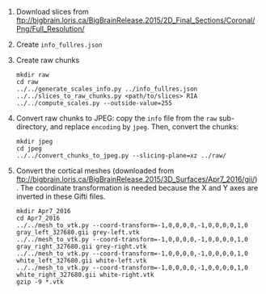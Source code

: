 1. Download slices from ftp://bigbrain.loris.ca/BigBrainRelease.2015/2D_Final_Sections/Coronal/Png/Full_Resolution/

2. Create `info_fullres.json`

3. Create raw chunks

   ```Shell
   mkdir raw
   cd raw
   ../../generate_scales_info.py ../info_fullres.json
   ../../slices_to_raw_chunks.py <path/to/slices> RIA
   ../../compute_scales.py --outside-value=255
   ```

4. Convert raw chunks to JPEG: copy the `info` file from the `raw`
   sub-directory, and replace `encoding` by `jpeg`. Then, convert the chunks:

   ```Shell
   mkdir jpeg
   cd jpeg
   ../../convert_chunks_to_jpeg.py --slicing-plane=xz ../raw/
   ```

5. Convert the cortical meshes (downloaded from ftp://bigbrain.loris.ca/BigBrainRelease.2015/3D_Surfaces/Apr7_2016/gii/). The coordinate transformation is needed because the X and Y axes are inverted in these Gifti files.

   ```Shell
   mkdir Apr7_2016
   cd Apr7_2016
   ../../mesh_to_vtk.py --coord-transform=-1,0,0,0,0,-1,0,0,0,0,1,0 gray_left_327680.gii grey-left.vtk
   ../../mesh_to_vtk.py --coord-transform=-1,0,0,0,0,-1,0,0,0,0,1,0 gray_right_327680.gii grey-right.vtk
   ../../mesh_to_vtk.py --coord-transform=-1,0,0,0,0,-1,0,0,0,0,1,0 white_left_327680.gii white-left.vtk
   ../../mesh_to_vtk.py --coord-transform=-1,0,0,0,0,-1,0,0,0,0,1,0 white_right_327680.gii white-right.vtk
   gzip -9 *.vtk
   ```
